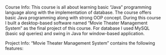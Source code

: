 Course Info:
This course is all about learning basic “Java” programming language along with the implementation of database. The course offers basic Java programming along with strong OOP concept. During this course I built a desktop-based software named “Movie Theater Management System” as the final project of this course. For database I used MySQL (basic sql queries) and swing in Java for window-based application.

Project Info:
“Movie Theater Management System” contains the following features:
